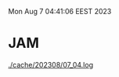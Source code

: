 Mon Aug  7 04:41:06 EEST 2023
# JAM
<a href='./cache/202308/07_04.log'>./cache/202308/07_04.log</a>
